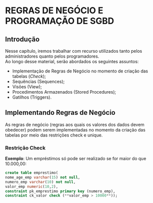 # REGRAS DE NEGÓCIO E PROGRAMAÇÃO DE SGBD

## Introdução

Nesse capítulo, iremos trabalhar com recurso utilizados tanto pelos administradores quanto pelos programadores.  
Ao longo desse material, serão abordados os seguintes assuntos:  

* Implementação de Regras de Negócio no momento de criação das tabelas (*Check*);  
* Sequências (Sequences);  
* Visões (View);  
* Procedimentos Armazenados (Stored Procedures);  
* Gatilhos (Triggers).

## Implementando Regras de Negócio
As regras de negócio (regras aos quais os valores dos dados devem obedecer) podem serem implementadas no momento da criação das tabelas por meio das restrições check e unique.  

### Restrição Check

**Exemplo**: Um empréstimos só pode ser realizado se for maior do que 10.000,00:
```sql
create table emprestimo(
nome_age_emp varchar(15) not null,
numero_emp varchar(10) not null,
valor_emp numeric(10,2),
constraint pk_emprestimo primary key (numero_emp),
constraint ck_valor check (**valor_emp > 10000**));
```

